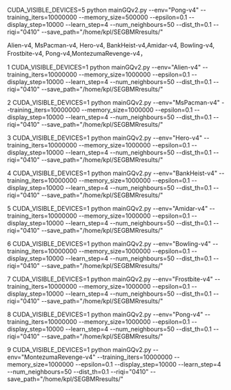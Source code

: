 

CUDA_VISIBLE_DEVICES=5 python mainGQv2.py --env="Pong-v4" --training_iters=10000000 --memory_size=500000  --epsilon=0.1  --display_step=10000 --learn_step=4 --num_neighbours=50 --dist_th=0.1 --riqi="0410" --save_path="/home/kpl/SEGBMRresults/"

Alien-v4, MsPacman-v4, Hero-v4, BankHeist-v4,Amidar-v4, Bowling-v4, Frostbite-v4, Pong-v4,MontezumaRevenge-v4，

1
CUDA_VISIBLE_DEVICES=1 python mainGQv2.py --env="Alien-v4" --training_iters=10000000 --memory_size=1000000  --epsilon=0.1  --display_step=10000 --learn_step=4 --num_neighbours=50 --dist_th=0.1 --riqi="0410" --save_path="/home/kpl/SEGBMRresults/"

2
CUDA_VISIBLE_DEVICES=1 python mainGQv2.py --env="MsPacman-v4" --training_iters=10000000 --memory_size=1000000  --epsilon=0.1  --display_step=10000 --learn_step=4 --num_neighbours=50 --dist_th=0.1 --riqi="0410" --save_path="/home/kpl/SEGBMRresults/"

3
CUDA_VISIBLE_DEVICES=1 python mainGQv2.py --env="Hero-v4" --training_iters=10000000 --memory_size=1000000  --epsilon=0.1  --display_step=10000 --learn_step=4 --num_neighbours=50 --dist_th=0.1 --riqi="0410" --save_path="/home/kpl/SEGBMRresults/"

4
CUDA_VISIBLE_DEVICES=1 python mainGQv2.py --env="BankHeist-v4" --training_iters=10000000 --memory_size=1000000  --epsilon=0.1  --display_step=10000 --learn_step=4 --num_neighbours=50 --dist_th=0.1 --riqi="0410" --save_path="/home/kpl/SEGBMRresults/"

5
CUDA_VISIBLE_DEVICES=1 python mainGQv2.py --env="Amidar-v4" --training_iters=10000000 --memory_size=1000000  --epsilon=0.1  --display_step=10000 --learn_step=4 --num_neighbours=50 --dist_th=0.1 --riqi="0410" --save_path="/home/kpl/SEGBMRresults/"

6
CUDA_VISIBLE_DEVICES=1 python mainGQv2.py --env="Bowling-v4" --training_iters=10000000 --memory_size=1000000  --epsilon=0.1  --display_step=10000 --learn_step=4 --num_neighbours=50 --dist_th=0.1 --riqi="0410" --save_path="/home/kpl/SEGBMRresults/"

7
CUDA_VISIBLE_DEVICES=1 python mainGQv2.py --env="Frostbite-v4" --training_iters=10000000 --memory_size=1000000  --epsilon=0.1  --display_step=10000 --learn_step=4 --num_neighbours=50 --dist_th=0.1 --riqi="0410" --save_path="/home/kpl/SEGBMRresults/"

8
CUDA_VISIBLE_DEVICES=1 python mainGQv2.py --env="Pong-v4" --training_iters=10000000 --memory_size=1000000  --epsilon=0.1  --display_step=10000 --learn_step=4 --num_neighbours=50 --dist_th=0.1 --riqi="0410" --save_path="/home/kpl/SEGBMRresults/"

9
CUDA_VISIBLE_DEVICES=1 python mainGQv2.py --env="MontezumaRevenge-v4" --training_iters=10000000 --memory_size=1000000  --epsilon=0.1  --display_step=10000 --learn_step=4 --num_neighbours=50 --dist_th=0.1 --riqi="0410" --save_path="/home/kpl/SEGBMRresults/"